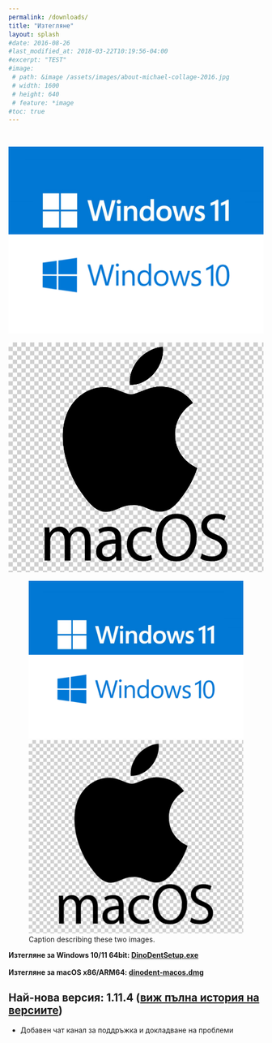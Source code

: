 ```yaml
---
permalink: /downloads/
title: "Изтегляне"
layout: splash
#date: 2016-08-26
#last_modified_at: 2018-03-22T10:19:56-04:00
#excerpt: "TEST"
#image:
 # path: &image /assets/images/about-michael-collage-2016.jpg
 # width: 1600
 # height: 640
 # feature: *image
#toc: true
---
```

<br>

[![Изтегляне за Windows 10/11 64bit](assets/images/win.png)](https://github.com/thefinalcutbg/DinoDent/releases/download/v1.11.4/DinoDentSetup.exe)

[![Изтегляне за macOS x86/ARM64](assets/images/mac.png)](https://github.com/thefinalcutbg/DinoDent/releases/download/v1.11.4/dinodent-macos.dmg)

<figure class="half">
    <a href="https://github.com/thefinalcutbg/DinoDent/releases/download/v1.11.4/DinoDentSetup.exe"><img src="/assets/images/win.png"></a>
    <a href="https://github.com/thefinalcutbg/DinoDent/releases/download/v1.11.4/dinodent-macos.dmg"><img src="/assets/images/mac.png"></a>
    <figcaption>Caption describing these two images.</figcaption>
</figure>

<b>Изтегляне за Windows 10/11 64bit: [DinoDentSetup.exe](https://github.com/thefinalcutbg/DinoDent/releases/download/v1.11.4/DinoDentSetup.exe)</b>
<br><br>
<b>Изтегляне за macOS x86/ARM64: [dinodent-macos.dmg](https://github.com/thefinalcutbg/DinoDent/releases/download/v1.11.4/dinodent-macos.dmg)</b>

## Най-нова версия: 1.11.4 ([виж пълна история на версиите](/changelog/))
- Добавен чат канал за поддръжка и докладване на проблеми

